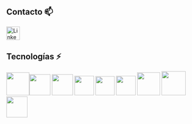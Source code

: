 ## Contacto :mailbox:
<a href="https://www.linkedin.com/in/alexis-munoz-fullstack-dev/" target="_blank"><img alt="LinkedIn" src="https://img.shields.io/badge/linkedin-%230077B5.svg?&style=for-the-badge&logo=linkedin&logoColor=white" height="35px"/></a>

## Tecnologías :zap:

<img src="https://upload.wikimedia.org/wikipedia/commons/thumb/4/47/React.svg/512px-React.svg.png" width="60px"><img src="https://cdn.icon-icons.com/icons2/2148/PNG/512/nextjs_icon_132160.png" width="55px">
<img src="https://v4.mui.com/static/logo_raw.svg" width="55px">
<img src="https://bestofjs.org/logos/recoil.svg" height="51px">
<img src="https://seeklogo.com/images/V/vite-logo-BFD4283991-seeklogo.com.png" width="50px">
<img src="https://cdn.worldvectorlogo.com/logos/nodejs-icon.svg" width="51px"> 
<img src="https://cdn.icon-icons.com/icons2/2699/PNG/512/expressjs_logo_icon_169185.png" width="60px"> <img src="https://cdn.icon-icons.com/icons2/2107/PNG/512/file_type_firebase_icon_130606.png" width="63px">
<img src="https://cdn.worldvectorlogo.com/logos/postgresql.svg" width="55px">
